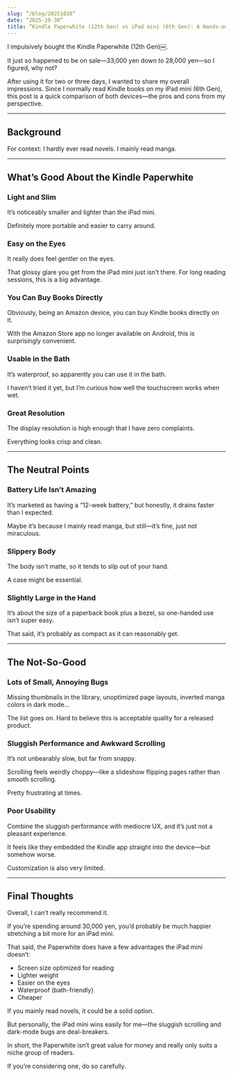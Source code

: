 ```yaml
---
slug: “/blog/20251030”
date: “2025-10-30”
title: “Kindle Paperwhite (12th Gen) vs iPad mini (6th Gen): A Hands-on Comparison”
---
```


I impulsively bought the Kindle Paperwhite (12th Gen)￼.

It just so happened to be on sale—33,000 yen down to 28,000 yen—so I figured, why not?

After using it for two or three days, I wanted to share my overall impressions. Since I normally read Kindle books on my iPad mini (6th Gen), this post is a quick comparison of both devices—the pros and cons from my perspective.

---

## Background

For context: I hardly ever read novels. I mainly read manga.

---

## What’s Good About the Kindle Paperwhite

### Light and Slim

It’s noticeably smaller and lighter than the iPad mini.

Definitely more portable and easier to carry around.

### Easy on the Eyes

It really does feel gentler on the eyes.

That glossy glare you get from the iPad mini just isn’t there. For long reading sessions, this is a big advantage.

### You Can Buy Books Directly

Obviously, being an Amazon device, you can buy Kindle books directly on it.

With the Amazon Store app no longer available on Android, this is surprisingly convenient.

### Usable in the Bath

It’s waterproof, so apparently you can use it in the bath.

I haven’t tried it yet, but I’m curious how well the touchscreen works when wet.

### Great Resolution

The display resolution is high enough that I have zero complaints.

Everything looks crisp and clean.

---

## The Neutral Points

### Battery Life Isn’t Amazing

It’s marketed as having a “12-week battery,” but honestly, it drains faster than I expected.

Maybe it’s because I mainly read manga, but still—it’s fine, just not miraculous.

### Slippery Body

The body isn’t matte, so it tends to slip out of your hand.

A case might be essential.

### Slightly Large in the Hand

It’s about the size of a paperback book plus a bezel, so one-handed use isn’t super easy.

That said, it’s probably as compact as it can reasonably get.

---

## The Not-So-Good

### Lots of Small, Annoying Bugs

Missing thumbnails in the library, unoptimized page layouts, inverted manga colors in dark mode…

The list goes on. Hard to believe this is acceptable quality for a released product.

### Sluggish Performance and Awkward Scrolling

It’s not unbearably slow, but far from snappy.

Scrolling feels weirdly choppy—like a slideshow flipping pages rather than smooth scrolling.

Pretty frustrating at times.

### Poor Usability

Combine the sluggish performance with mediocre UX, and it’s just not a pleasant experience.

It feels like they embedded the Kindle app straight into the device—but somehow worse.

Customization is also very limited.

---

## Final Thoughts

Overall, I can’t really recommend it.

If you’re spending around 30,000 yen, you’d probably be much happier stretching a bit more for an iPad mini.

That said, the Paperwhite does have a few advantages the iPad mini doesn’t:

- Screen size optimized for reading
- Lighter weight
- Easier on the eyes
- Waterproof (bath-friendly)
- Cheaper

If you mainly read novels, it could be a solid option.

But personally, the iPad mini wins easily for me—the sluggish scrolling and dark-mode bugs are deal-breakers.

In short, the Paperwhite isn’t great value for money and really only suits a niche group of readers.

If you’re considering one, do so carefully.
